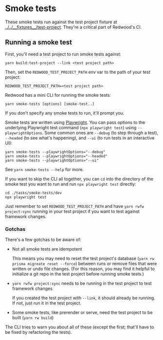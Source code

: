 # Smoke tests

These smoke tests run against the test project fixture at [../../\_\_fixtures\_\_/test-project](../../__fixtures__/test-project).
They're a critical part of Redwood's CI.

## Running a smoke test

First, you'll need a test project to run smoke tests against:

```
yarn build:test-project --link <test project path>
```

Then, set the `REDWOOD_TEST_PROJECT_PATH` env var to the path of your test project:

```
REDWOOD_TEST_PROJECT_PATH=<test project path>
```

Redwood has a mini CLI for running the smoke tests:

```
yarn smoke-tests [options] [smoke-test..]
```

If you don't specify any smoke tests to run, it'll prompt you.

Smoke tests are written using [Playwright](https://playwright.dev/).
You can pass options to the underlying Playwright test command (`npx playwright test`) using `--playwrightOptions`.
Some common ones are `--debug` (to step through a test), `--headed` (to see what's happening), and `--ui` (to run tests in an interactive UI):

```
yarn smoke-tests --playwrightOptions="--debug"
yarn smoke-tests --playwrightOptions="--headed"
yarn smoke-tests --playwrightOptions="--ui"
```

See `yarn smoke-tests --help` for more.

If you want to skip the CLI all together, you can `cd` into the directory of the smoke test you want to run and run `npx playwright test` directly:

```
cd ./tasks/smoke-tests/dev
npx playwright test
```

Just remember to set `REDWOOD_TEST_PROJECT_PATH` and have `yarn rwfw project:sync` running in your test project if you want to test against framework changes.

### Gotchas

There's a few gotchas to be aware of:

- Not all smoke tests are idempotent

  This means you may need to reset the test project's database (`yarn rw prisma migreate reset --force`) between runs or remove files that were written or undo file changes. (For this reason, you may find it helpful to initialize a git repo in the test project before running smoke tests.)

- `yarn rwfw project:sync` needs to be running in the test project to test framework changes

  If you created the test project with `--link`, it should already be running. If not, just run it in the test project.

- Some smoke tests, like prerender or serve, need the test project to be built (`yarn rw build`)

The CLI tries to warn you about all of these (except the first; that'll have to be fixed by refactoring the tests).
